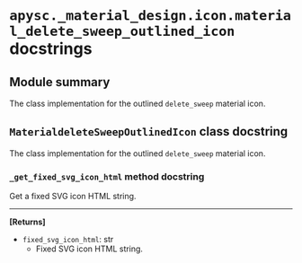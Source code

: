 # `apysc._material_design.icon.material_delete_sweep_outlined_icon` docstrings

## Module summary

The class implementation for the outlined `delete_sweep` material icon.

## `MaterialdeleteSweepOutlinedIcon` class docstring

The class implementation for the outlined `delete_sweep` material icon.

### `_get_fixed_svg_icon_html` method docstring

Get a fixed SVG icon HTML string.<hr>

**[Returns]**

- `fixed_svg_icon_html`: str
  - Fixed SVG icon HTML string.